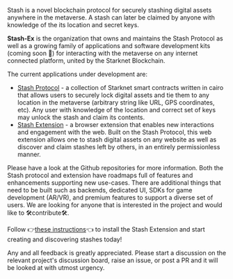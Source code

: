 Stash is a novel blockchain protocol for securely stashing digital assets anywhere in the metaverse. A stash can later be claimed by anyone with knowledge of the its location and secret keys. 

**Stash-Ex** is the organization that owns and maintains the Stash Protocol as well as a growing family of applications and software development kits (coming soon 🤞) for interacting with the metaverse on any internet connected platform, united by the Starknet Blockchain.

The current applications under development are:

- [Stash Protocol](https://github.com/Stash-Ex/stash-protocol) - a collection of Starknet smart contracts written in cairo that allows users to securely lock digital assets and tie them to any location in the metaverse (arbitrary string like URL, GPS coordinates, etc). Any user with knowledge of the location and correct set of keys may unlock the stash and claim its contents.
- [Stash Extension](https://github.com/Stash-Ex/stash-extension) - a browser extension that enables new interactions and engagement with the web. Built on the Stash Protocol, this web extension allows one to stash digital assets on any website as well as discover and claim stashes left by others, in an entirely permissionless manner.

Please have a look at the Github repositories for more information. Both the Stash protocol and extension have roadmaps full of features and enhancements supporting new use-cases. There are additional things that need to be built such as backends, dedicated UI, SDKs for game development (AR/VR), and premium features to support a diverse set of users. We are looking for anyone that is interested in the project and would like to 🛠️contribute🛠️.

Follow 👉[these instructions](https://github.com/Stash-Ex/stash-extension#installation)👈 to install the Stash Extension and start creating and discovering stashes today!  
 
Any and all feedback is greatly appreciated. Please start a discussion on the relevant project's discussion board, raise an issue, or post a PR and it will be looked at with utmost urgency.



